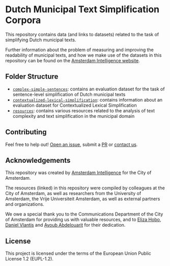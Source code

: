 # Dutch Municipal Text Simplification Corpora

This repository contains data (and links to datasets) related to the task of simplifying Dutch municipal texts.

Further information about the problem of measuring and improving the readability of municipal texts,
and how we make use of the datasets in this repository can be found on the [Amsterdam Intelligence website](https://www.amsterdamintelligence.com/posts/automatically-assessing-and-improving-the-readability-of-municipal-communication).

## Folder Structure

* [`complex-simple-sentences`](./complex-simple-sentences): contains an evaluation dataset for the task of sentence-level simplification of Dutch municipal texts 
* [`contextualized-lexical-simplification`](./contextualized-lexical-simplification): contains information about an evaluation dataset for Contextualized Lexical Simplification
* [`resources`](./lexical-resources): contains various resources related to the analysis of text complexity and text simplification in the municipal domain


## Contributing

Feel free to help out! [Open an issue](https://github.com/Amsterdam-AI-Team/dutch-municipal-text-simplification/issues), submit a [PR](https://github.com/Amsterdam-AI-Team/dutch-municipal-text-simplification/pulls) or [contact us](https://amsterdamintelligence.com/contact/).


## Acknowledgements

This repository was created by [Amsterdam Intelligence](https://amsterdamintelligence.com/) for the City of Amsterdam.

The resources (linked) in this repository were compiled by colleagues at the City of Amsterdam, as well as researchers from the University of Amsterdam, the Vrije Universiteit Amsterdam, as well as external partners and organizations.

We owe a special thank you to the Communications Department of the City of Amsterdam for providing us with valuable resources, and to [Eliza Hobo](https://www.linkedin.com/in/eliza-hobo-259124145), [Daniel Vlantis](https://www.linkedin.com/in/daniel-v-a60905139/) and [Ayoub Abdelouarit](https://www.linkedin.com/in/ayoub-abdelouarit-185171138/) for their dedication.


## License 

This project is licensed under the terms of the European Union Public License 1.2 (EUPL-1.2).
